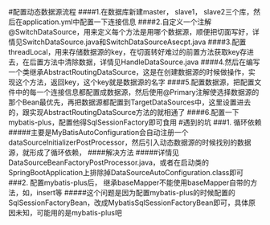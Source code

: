 #配置动态数据源流程
####1.在数据库新建master， slave1， slave2三个库，然后在application.yml中配置一下连接信息
####2.自定义一个注解@SwitchDataSource，用来定义每个方法是用哪个数据源，顺便把切面写好，详情见SwitchDataSource.java和SwitchDataSourceAsecpt.java
####3.配置threadLocal，用来存储数据源的key，在切面转好难过的前置方法获取key存进去，在后置方法中清除数据，详情见HandleDataSource.java
####4.然后在编写一个类继承AbstractRoutingDataSource，这是在创建数据源的时候做操作，实现这个方法，返回key，这个key就是数据源的名字
####5.配置数据源，把配置文件中的每一个连接信息都配置成数据源，然后使用@Primary注解使选择数据源的那个Bean最优先，再把数据源都配置到TargetDataSources中，这里设置进去的，跟实现AbstractRoutingDataSource方法的就相通了
####6.配置一下mybatis-plus，配置他得SqlSessionFactory即可食用
#遇到的坑
###1. 循环依赖
#####主要是MyBatisAutoConfiguration会自动注册一个dataSourceInitializerPostProcessor，然后引入动态数据源的时候找别的数据源，就形成了循环依赖，
####解决方法
#####详情见DataSourceBeanFactoryPostProcessor.java，或者在启动类的SpringBootApplication上排除掉DataSourceAutoConfiguration.class即可
###2. 配置mybatis-plus后， 继承baseMapper不能使用baseMapper自带的方法，如，insert等
#####这个问题是因为配置mybatis-plus的时候配置的SqlSessionFactoryBean，改成MybatisSqlSessionFactoryBean即可，具体原因未知，可能用的是mybatis-plus吧
